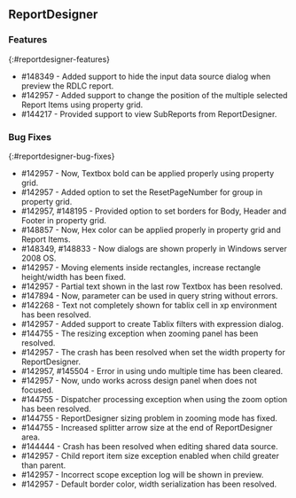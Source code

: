 ## ReportDesigner

### Features
{:#reportdesigner-features}

* \#148349 - Added support to hide the input data source dialog when preview the RDLC report.
* \#142957 - Added support to change the position of the multiple selected Report Items using property grid. 
* \#144217 - Provided support to view SubReports from ReportDesigner.

### Bug Fixes
{:#reportdesigner-bug-fixes}

* \#142957 - Now, Textbox bold can be applied properly using property grid.
* \#142957 - Added option to set the ResetPageNumber for group in property grid.
* \#142957, #148195 - Provided option to set borders for Body, Header and Footer in property grid.
* \#148857 - Now, Hex color can be applied properly in property grid and Report Items.
* \#148349, #148833 - Now dialogs are shown properly in Windows server 2008 OS.
* \#142957 - Moving elements inside rectangles, increase rectangle height/width has been fixed.
* \#142957 - Partial text shown in the last row Textbox has been resolved.
* \#147894 - Now, parameter can be used in query string without errors. 
* \#142268 - Text not completely shown for tablix cell in xp environment has been resolved.
* \#142957 - Added support to create Tablix filters with expression dialog.
* \#144755 - The resizing exception when zooming panel has been resolved.
* \#142957 - The crash has been resolved when set the width property for ReportDesigner.
* \#142957, #145504 - Error in using undo multiple time has been cleared.
* \#142957 - Now, undo works across design panel when does not focused.
* \#144755 - Dispatcher processing exception when using the zoom option has been resolved.
* \#144755 - ReportDesigner sizing problem in zooming mode has fixed.
* \#144755 - Increased splitter arrow size at the end of ReportDesigner area.
* \#144444 - Crash has been resolved when editing shared data source.
* \#142957 - Child report item size exception enabled when child greater than parent.
* \#142957 - Incorrect scope exception log will be shown in preview.
* \#142957 - Default border color, width serialization has been resolved.
